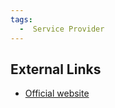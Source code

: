 ```yaml
---
tags:
  -  Service Provider
---
```

## External Links

- [Official website](https://facilicom.cloud.intracto.com/)

